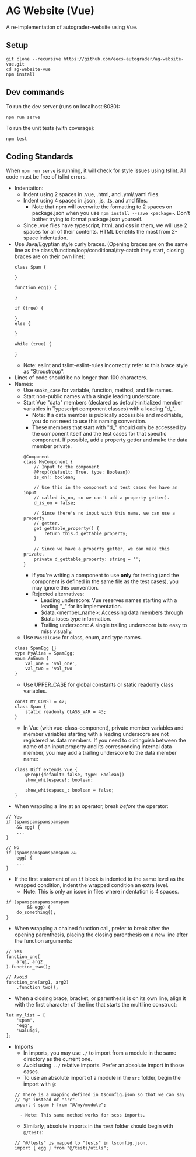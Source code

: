 # AG Website (Vue)
A re-implementation of autograder-website using Vue.

## Setup
```
git clone --recursive https://github.com/eecs-autograder/ag-website-vue.git
cd ag-website-vue
npm install
```

## Dev commands
To run the dev server (runs on localhost:8080):
```
npm run serve
```

To run the unit tests (with coverage):
```
npm test
```

## Coding Standards
When `npm run serve` is running, it will check for style issues using tslint. All code must be free of tslint errors.

- Indentation:
    - Indent using 2 spaces in .vue, .html, and .yml/.yaml files.
    - Indent using 4 spaces in .json, .js, .ts, and .md files.
        - Note that npm will overwrite the formatting to 2 spaces on package.json when you use `npm install --save <package>`. Don't bother trying to format package.json yourself.
    - Since .vue files have typescript, html, and css in them, we will use 2 spaces for all of their contents. HTML benefits the most from 2-space indentation.
- Use Java/Egyptian style curly braces. (Opening braces are on the same line as the class/function/loop/conditional/try-catch they start, closing braces are on their own line):
    ```
    class Spam {

    }

    function egg() {

    }

    if (true) {

    }
    else {

    }

    while (true) {

    }
    ```
    - Note: eslint and tslint-eslint-rules incorrectly refer to this brace style as "Stroustroup".
- Lines of code should be no longer than 100 characters.
- Names:
    - Use `snake_case` for variable, function, method, and file names.
    - Start non-public names with a single leading underscore.
    - Start Vue "data" members (declared as default-initialized member variables in Typescript component classes) with a leading "d_".
        - Note: If a data member is publically accessible and modifiable, you do not need to use this naming convention.
        - These members that start with "d_" should only be accessed by the component itself and the test cases for that specific component. If possible, add a property getter and make the data member private.
        ```
        @Component
        class MyComponent {
            // Input to the component
            @Prop({default: True, type: Boolean})
            is_on!: boolean;

            // Use this in the component and test cases (we have an input
            // called is_on, so we can't add a property getter).
            d_is_on = false;

            // Since there's no input with this name, we can use a property
            // getter.
            get gettable_property() {
                return this.d_gettable_property;
            }

            // Since we have a property getter, we can make this private.
            private d_gettable_property: string = '';
        }
        ```
        - If you're writing a component to use **only** for testing (and the component is defined in the same file as the test cases), you may ignore this convention.
        - Rejected alternatives:
            - Leading underscore: Vue reserves names starting with a leading "_" for its implementation.
            - $data.\<member_name\>: Accessing data members through $data loses type information.
            - Trailing underscore: A single trailing underscore is to easy to miss visually.
    - Use `PascalCase` for class, enum, and type names.
    ```
    class SpamEgg {}
    type MyAlias = SpamEgg;
    enum AnEnum {
        val_one = 'val_one',
        val_two = 'val_two
    }
    ```
    - Use UPPER_CASE for global constants or static readonly class variables.
    ```
    const MY_CONST = 42;
    class Spam {
        static readonly CLASS_VAR = 43;
    }
    ```
    - In Vue (with vue-class-component), private member variables and member variables starting
      with a leading underscore are not registered as data members. If you need to distinguish
      between the name of an input property and its corresponding internal data member, you may
      add a trailing underscore to the data member name:
    ```
    class Diff extends Vue {
        @Prop({default: false, type: Boolean})
        show_whitespace!: boolean;

        show_whitespace_: boolean = false;
    }
    ```
- When wrapping a line at an operator, break _before_ the operator:
```
// Yes
if (spamspamspamspamspam
    && egg) {
    ...
}

// No
if (spamspamspamspamspam &&
    egg) {
    ...
}
```
- If the first statement of an `if` block is indented to the same level as the wrapped condition, indent the wrapped condition an extra level.
    - Note: This is only an issue in files where indentation is 4 spaces.
```
if (spamspamspamspamspam
        && egg) {
    do_something();
}
```
- When wrapping a chained function call, prefer to break after the opening parenthesis, placing the closing parenthesis on a new line after the function arguments:
```
// Yes
function_one(
    arg1, arg2
).function_two();

// Avoid
function_one(arg1, arg2)
    .function_two();
```
- When a closing brace, bracket, or parenthesis is on its own line, align
it with the first character of the line that starts the multiline construct:
```
let my_list = [
    'spam',
    'egg',
    'waluigi,
];
```
- Imports
    - In imports, you may use `./` to import from a module in the same directory as the current one.
    - Avoid using `../` relative imports. Prefer an absolute import in those cases.
    - To use an absolute import of a module in the `src` folder, begin the import with `@`:
    ```
    // There is a mapping defined in tsconfig.json so that we can say
    // "@" instead of "src".
    import { spam } from "@/my/module";
    ```
        - Note: This same method works for scss imports.
    - Similarly, absolute imports in the `test` folder should begin with `@/tests`:
    ```
    // "@/tests" is mapped to "tests" in tsconfig.json.
    import { egg } from "@/tests/utils";
    ```

